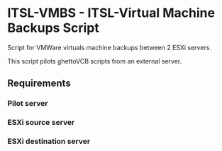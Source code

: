 # ITSL-VMBS - ITSL-Virtual Machine Backups Script

Script for VMWare virtuals machine backups between 2 ESXi servers.

This script pilots ghettoVCB scripts from an external server.

## Requirements
### Pilot server

### ESXi source server

### ESXi destination server